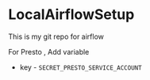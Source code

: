 # LocalAirflowSetup
This is my git repo for airflow

For Presto , Add variable 
- key - `SECRET_PRESTO_SERVICE_ACCOUNT`

 